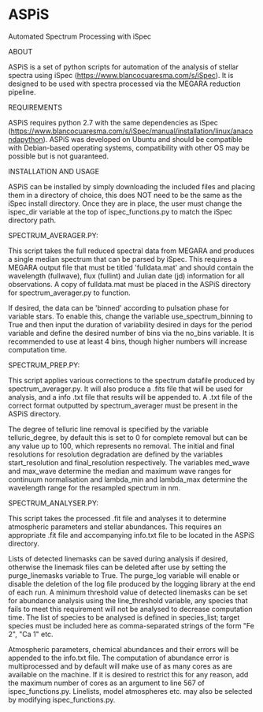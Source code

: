 # ASPiS
Automated Spectrum Processing with iSpec

ABOUT

ASPiS is a set of python scripts for automation of the analysis of stellar spectra using iSpec (https://www.blancocuaresma.com/s/iSpec). It is designed to be used with spectra processed via the MEGARA reduction pipeline.

REQUIREMENTS

ASPiS requires python 2.7 with the same dependencies as iSpec (https://www.blancocuaresma.com/s/iSpec/manual/installation/linux/anacondapython). ASPiS was developed on Ubuntu and should be compatible with Debian-based operating systems, compatibility with other OS may be possible but is not guaranteed.

INSTALLATION AND USAGE

ASPiS can be installed by simply downloading the included files and placing them in a directory of choice, this does NOT need to be the same as the iSpec install directory. Once they are in place, the user must change the ispec_dir variable at the top of ispec_functions.py to match the iSpec directory path.

SPECTRUM_AVERAGER.PY:

This script takes the full reduced spectral data from MEGARA and produces a single median spectrum that can be parsed by iSpec. This requires a MEGARA output file that must be titled 'fulldata.mat' and should contain the wavelength (fullwave), flux (fullint) and Julian date (jd) information for all observations. A copy of fulldata.mat must be placed in the ASPiS directory for spectrum_averager.py to function. 

If desired, the data can be 'binned' according to pulsation phase for variable stars. To enable this, change the variable use_spectrum_binning to True and then input the duration of variability desired in days for the period variable and define the desired number of bins via the no_bins variable. It is recommended to use at least 4 bins, though higher numbers will increase computation time.

SPECTRUM_PREP.PY:

This script applies various corrections to the spectrum datafile produced by spectrum_averager.py. It will also produce a .fits file that will be used for analysis, and a info .txt file that results will be appended to. A .txt file of the correct format outputted by spectrum_averager must be present in the ASPiS directory. 

The degree of telluric line removal is specified by the variable telluric_degree, by default this is set to 0 for complete removal but can be any value up to 100, which represents no removal. The initial and final resolutions for resolution degradation are defined by the variables start_resolution and final_resolution respectively. The variables med_wave and max_wave determine the median and maximum wave ranges for continuum normalisation and lambda_min and lambda_max determine the wavelength range for the resampled spectrum in nm.

SPECTRUM_ANALYSER.PY:

This script takes the processed .fit file and analyses it to determine atmospheric parameters and stellar abundances. This requires an appropriate .fit file and accompanying info.txt file to be located in the ASPiS directory. 

Lists of detected linemasks can be saved during analysis if desired, otherwise the linemask files can be deleted after use by setting the purge_linemasks variable to True. The purge_log variable will enable or disable the deletion of the log file produced by the logging library at the end of each run. A minimum threshold value of detected linemasks can be set for abundance analysis using the line_threshold variable, any species that fails to meet this requirement will not be analysed to decrease computation time. The list of species to be analysed is defined in species_list; target species must be included here as comma-separated strings of the form "Fe 2", "Ca 1" etc.

Atmospheric parameters, chemical abundances and their errors will be appended to the info.txt file. The computation of abundance error is multiprocessed and by default will make use of as many cores as are available on the machine. If it is desired to restrict this for any reason, add the maximum number of cores as an argument to line 567 of ispec_functions.py. Linelists, model atmospheres etc. may also be selected by modifying ispec_functions.py.
